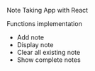 Note Taking App with React

Functions implementation
 - Add note
 - Display note
 - Clear all existing note
 - Show complete notes

